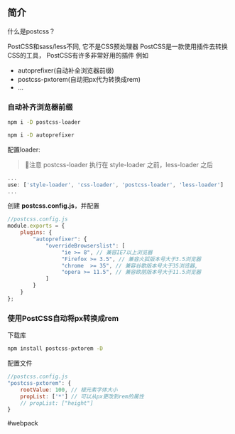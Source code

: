 ## 简介

什么是postcss？

PostCSS和sass/less不同, 它不是CSS预处理器
PostCSS是一款使用插件去转换CSS的工具，
PostCSS有许多非常好用的插件
例如

- autoprefixer(自动补全浏览器前缀)
- postcss-pxtorem(自动把px代为转换成rem)
- ...

### 自动补齐浏览器前缀

```sh
npm i -D postcss-loader

npm i -D autoprefixer
```

配置loader:

> 🔴注意 postcss-loader 执行在 style-loader 之前，less-loader 之后

```JavaScript
...
use: ['style-loader', 'css-loader', 'postcss-loader', 'less-loader']
...
```

创建 **postcss.config.js**，并配置

```JavaScript
//postcss.config.js
module.exports = {
    plugins: {
        "autoprefixer": {
            "overrideBrowserslist": [
                 "ie >= 8", // 兼容IE7以上浏览器
                 "Firefox >= 3.5", // 兼容火狐版本号大于3.5浏览器
                 "chrome  >= 35", // 兼容谷歌版本号大于35浏览器,
                 "opera >= 11.5", // 兼容欧朋版本号大于11.5浏览器
            ]
        }
    }
};
```

### 使用PostCSS自动将px转换成rem

下载库

```sh
npm install postcss-pxtorem -D
```

配置文件

```JavaScript
//postcss.config.js
"postcss-pxtorem": {
    rootValue: 100, // 根元素字体大小
    propList: ['*'] // 可以从px更改到rem的属性
    // propList: ["height"]
}
```



#webpack
